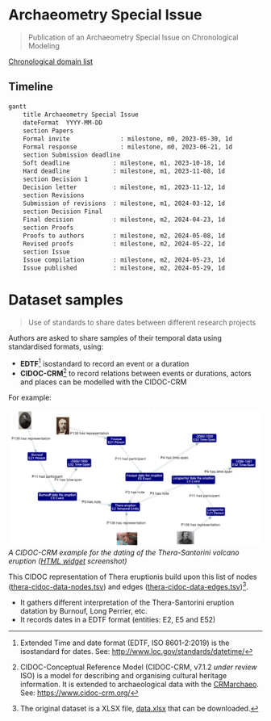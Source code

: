 # Archaeometry Special Issue
> Publication of an Archaeometry Special Issue on Chronological Modeling

[Chronological domain list](https://github.com/historical-time/caa23/issues/5)

## Timeline

```mermaid
gantt
    title Archaeometry Special Issue
    dateFormat  YYYY-MM-DD
    section Papers
    Formal invite              : milestone, m0, 2023-05-30, 1d
    Formal response            : milestone, m0, 2023-06-21, 1d
    section Submission deadline
    Soft deadline            : milestone, m1, 2023-10-18, 1d
    Hard deadline            : milestone, m1, 2023-11-08, 1d
    section Decision 1
    Decision letter          : milestone, m1, 2023-11-12, 1d
    section Revisions
    Submission of revisions	 : milestone, m1, 2024-03-12, 1d
    section Decision Final
    Final decision           : milestone, m2, 2024-04-23, 1d
    section Proofs
    Proofs to authors        : milestone, m2, 2024-05-08, 1d
    Revised proofs           : milestone, m2, 2024-05-22, 1d
    section Issue
    Issue compilation        : milestone, m2, 2024-05-23, 1d
    Issue published          : milestone, m2, 2024-05-29, 1d
```

# Dataset samples
> Use of standards to share dates between different research projects

Authors are asked to share samples of their temporal data using standardised formats, using:
- **EDTF**[^1] isostandard to record an event or a duration
- **CIDOC-CRM**[^2] to record relations between events or durations, actors and places can be modelled with the CIDOC-CRM

For example: 

<p align="center">

<img src="https://github.com/historical-time/data-samples/blob/main/cidoc-crm/example-thera.png" width="900"><br>
<em>A CIDOC-CRM example for the dating of the Thera-Santorini volcano eruption ([HTML widget](https://historical-time.github.io/data-samples/cidoc-crm/thera-cidoc-graph.html) screenshot)</em>
</p>

This CIDOC representation of Thera eruptionis build upon this list of nodes ([thera-cidoc-data-nodes.tsv](https://github.com/historical-time/data-samples/blob/main/cidoc-crm/thera-cidoc-data-nodes.tsv)) and edges ([thera-cidoc-data-edges.tsv](https://github.com/historical-time/caa23/blob/main/www/thera-cidoc-data-edges.tsv))[^3]. 

* It gathers different interpretation of the Thera-Santorini eruption datation by Burnouf, Long Perrier, etc.
* It records dates in a EDTF format (entities: E2, E5 and E52)

[^1]: Extended Time and date format (EDTF, ISO 8601-2:2019) is the isostandard for dates. See: http://www.loc.gov/standards/datetime/
[^2]: CIDOC-Conceptual Reference Model (CIDOC-CRM, v7.1.2 *under review* ISO) is a model for describing and organising cultural heritage information. It is extended to archaeological data with the [CRMarchaeo](https://www.cidoc-crm.org/crmarchaeo/home-3). See: https://www.cidoc-crm.org/
[^3]: The original dataset is a XLSX file, [data.xlsx](https://github.com/eamena-project/eamena-arches-dev/blob/main/data/lod/data.xlsx) that can be downloaded.
